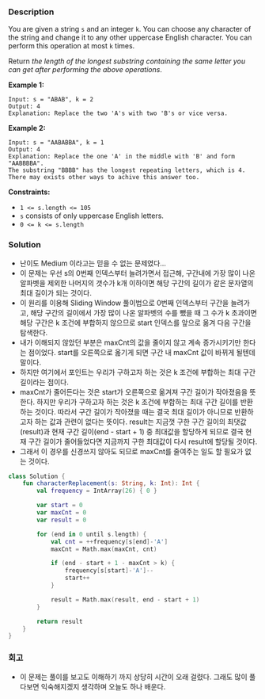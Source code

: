 ### Description

You are given a string `s` and an integer `k`. You can choose any character of the string and change it to any other uppercase English character. You can perform this operation at most `k` times.

Return *the length of the longest substring containing the same letter you can get after performing the above operations*.

**Example 1:**

```
Input: s = "ABAB", k = 2
Output: 4
Explanation: Replace the two 'A's with two 'B's or vice versa.

```

**Example 2:**

```
Input: s = "AABABBA", k = 1
Output: 4
Explanation: Replace the one 'A' in the middle with 'B' and form "AABBBBA".
The substring "BBBB" has the longest repeating letters, which is 4.
There may exists other ways to achive this answer too.
```

**Constraints:**

- `1 <= s.length <= 105`
- `s` consists of only uppercase English letters.
- `0 <= k <= s.length`

### Solution

- 난이도 Medium 이라고는 믿을 수 없는 문제였다…
- 이 문제는 우선 s의 0번째 인덱스부터 늘려가면서 접근해, 구간내에 가장 많이 나온 알파벳을 제외한 나머지의 갯수가 k개 이하이면 해당 구간의 길이가 같은 문자열의 최대 길이가 되는 것이다.
- 이 원리를 이용해 Sliding Window 풀이법으로 0번째 인덱스부터 구간을 늘려가고, 해당 구간의 길이에서 가장 많이 나온 알파벳의 수를 뺐을 때 그 수가 k 초과이면 해당 구간은 k 조건에 부합하지 않으므로 start 인덱스를 앞으로 옮겨 다음 구간을 탐색한다.
- 내가 이해되지 않았던 부분은 maxCnt의 값을 줄이지 않고 계속 증가시키기만 한다는 점이었다. start를 오른쪽으로 옮기게 되면 구간 내 maxCnt 값이 바뀌게 될텐데 말이다.
- 하지만 여기에서 포인트는 우리가 구하고자 하는 것은 k 조건에 부합하는 최대 구간 길이라는 점이다.
- maxCnt가 줄어든다는 것은 start가 오른쪽으로 옮겨져 구간 길이가 작아졌음을 뜻한다. 하지만 우리가 구하고자 하는 것은 k 조건에 부합하는 최대 구간 길이를 반환하는 것이다. 따라서 구간 길이가 작아졌을 때는 결국 최대 길이가 아니므로 반환하고자 하는 값과 관련이 없다는 뜻이다. result는 지금껏 구한 구간 길이의 최댓값(result)과 현재 구간 길이(end - start + 1) 중 최대값을 할당하게 되므로 결국 현재 구간 길이가 줄어들었다면 지금까지 구한 최대값이 다시 result에 할당될 것이다.
- 그래서 이 경우를 신경쓰지 않아도 되므로 maxCnt를 줄여주는 일도 할 필요가 없는 것이다.

```kotlin
class Solution {
    fun characterReplacement(s: String, k: Int): Int {
        val frequency = IntArray(26) { 0 }

        var start = 0
        var maxCnt = 0
        var result = 0

        for (end in 0 until s.length) {
            val cnt = ++frequency[s[end]-'A']
            maxCnt = Math.max(maxCnt, cnt)

            if (end - start + 1 - maxCnt > k) {
                frequency[s[start]-'A']--
                start++
            }

            result = Math.max(result, end - start + 1)
        }

        return result
    }
}
```
### 회고
- 이 문제는 풀이를 보고도 이해하기 까지 상당히 시간이 오래 걸렸다. 그래도 많이 풀다보면 익숙해지겠지 생각하며 오늘도 하나 배운다.
